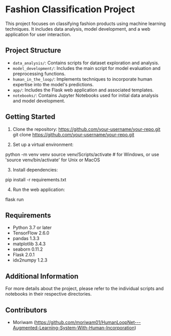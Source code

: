 # Fashion Classification Project

This project focuses on classifying fashion products using machine learning techniques. It includes data analysis, model development, and a web application for user interaction.

## Project Structure

- `data_analysis/`: Contains scripts for dataset exploration and analysis.
- `model_development/`: Includes the main script for model evaluation and preprocessing functions.
- `human_in_the_loop/`: Implements techniques to incorporate human expertise into the model's predictions.
- `app/`: Includes the Flask web application and associated templates.
- `notebooks/`: Contains Jupyter Notebooks used for initial data analysis and model development.

## Getting Started

1. Clone the repository:
https://github.com/your-username/your-repo.git
git clone https://github.com/your-username/your-repo.git

2. Set up a virtual environment:

python -m venv venv source venv/Scripts/activate # for Windows, or use 'source venv/bin/activate' for Unix or MacOS

3. Install dependencies:

pip install -r requirements.txt

4. Run the web application:

flask run

## Requirements

- Python 3.7 or later
- TensorFlow 2.6.0
- pandas 1.3.3
- matplotlib 3.4.3
- seaborn 0.11.2
- Flask 2.0.1
- idx2numpy 1.2.3

## Additional Information

For more details about the project, please refer to the individual scripts and notebooks in their respective directories.

## Contributors

- Moriwam (https://github.com/moriwam01/HumanLoopNet---Augmented-Learning-System-With-Human-Incorporation)

